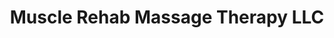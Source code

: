 ---
title: "Muscle Rehab Massage Therapy LLC"
url: /allentown/muscle-rehab-massage-therapy-llc/
shop: massage
---